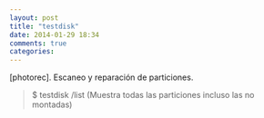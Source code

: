 ```yaml
---
layout: post
title: "testdisk"
date: 2014-01-29 18:34
comments: true
categories: 
---
```

[photorec]. Escaneo y reparación de particiones.

>$ testdisk /list (Muestra todas las particiones incluso las no montadas)

